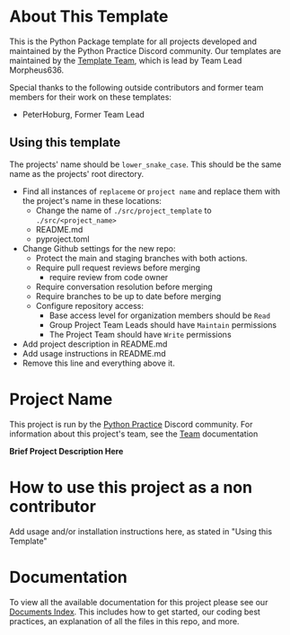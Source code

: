 # About This Template
This is the Python Package template for all projects developed and maintained by the Python Practice Discord
community. Our templates are maintained by the [Template Team](https://github.com/orgs/Python-Practice-Discord/teams/template-team), 
which is lead by Team Lead Morpheus636.

Special thanks to the following outside contributors and former team members for their work on these templates:
- PeterHoburg, Former Team Lead

## Using this template

The projects' name should be `lower_snake_case`. This should be the same name as the projects' root
directory.

* Find all instances of `replaceme` or `project name` and replace them with the project's name in these locations:
    * Change the name of `./src/project_template` to `./src/<project_name>`
    * README.md
    * pyproject.toml
* Change Github settings for the new repo:
    * Protect the main and staging branches with both actions.
    * Require pull request reviews before merging
        * require review from code owner
    * Require conversation resolution before merging
    * Require branches to be up to date before merging
    * Configure repository access:
       * Base access level for organization members should be `Read`
       * Group Project Team Leads should have `Maintain` permissions
       * The Project Team should have `Write` permissions
* Add project description in README.md
* Add usage instructions in README.md
* Remove this line and everything above it.

# Project Name

This project is run by the [Python Practice](https://discord.gg/Zp8CBHvudz) Discord community.
For information about this project's team, see the [Team](TEAM.md) documentation

**Brief Project Description Here**

# How to use this project as a non contributor

Add usage and/or installation instructions here, as stated in "Using this Template"

# Documentation

To view all the available documentation for this project please see
our [Documents Index](INDEX.md). This includes how to get started, our coding best practices,
an explanation of all the files in this repo, and more.
